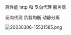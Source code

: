 高性能 http 和 反向代理 服务器

反向代理 负载均衡 动静分离

![20230306-15531585.png](https://img.yuelili.com/vscode/20230306-15531585.png)
